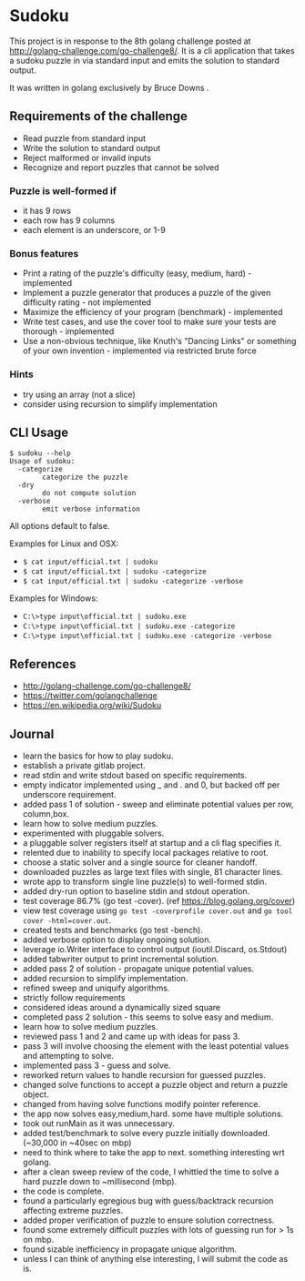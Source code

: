 # Sudoku
This project is in response to the 8th golang challenge posted at http://golang-challenge.com/go-challenge8/. It is a cli application that takes a sudoku puzzle in via standard input and emits the solution to standard output.

It was written in golang exclusively by Bruce Downs <bruceadowns at gmail dot com>.

## Requirements of the challenge
* Read puzzle from standard input
* Write the solution to standard output
* Reject malformed or invalid inputs
* Recognize and report puzzles that cannot be solved

### Puzzle is well-formed if
* it has 9 rows
* each row has 9 columns
* each element is an underscore, or 1-9

### Bonus features
* Print a rating of the puzzle's difficulty (easy, medium, hard) - implemented
* Implement a puzzle generator that produces a puzzle of the given difficulty rating - not implemented
* Maximize the efficiency of your program (benchmark) - implemented
* Write test cases, and use the cover tool to make sure your tests are thorough - implemented
* Use a non-obvious technique, like Knuth's "Dancing Links" or something of your own invention - implemented via restricted brute force

### Hints
* try using an array (not a slice)
* consider using recursion to simplify implementation

## CLI Usage
```
$ sudoku --help
Usage of sudoku:
  -categorize
    	categorize the puzzle
  -dry
    	do not compute solution
  -verbose
    	emit verbose information
```

All options default to false.

Examples for Linux and OSX:

* `$ cat input/official.txt | sudoku`
* `$ cat input/official.txt | sudoku -categorize`
* `$ cat input/official.txt | sudoku -categorize -verbose`

Examples for Windows:

* `C:\>type input\official.txt | sudoku.exe`
* `C:\>type input\official.txt | sudoku.exe -categorize`
* `C:\>type input\official.txt | sudoku.exe -categorize -verbose`

## References
* http://golang-challenge.com/go-challenge8/
* https://twitter.com/golangchallenge
* https://en.wikipedia.org/wiki/Sudoku

## Journal
* learn the basics for how to play sudoku.
* establish a private gitlab project.
* read stdin and write stdout based on specific requirements.
* empty indicator implemented using _ and . and 0, but backed off per underscore requirement.
* added pass 1 of solution - sweep and eliminate potential values per row, column,box.
* learn how to solve medium puzzles.
* experimented with pluggable solvers.
* a pluggable solver registers itself at startup and a cli flag specifies it.
* relented due to inability to specify local packages relative to root.
* choose a static solver and a single source for cleaner handoff.
* downloaded puzzles as large text files with single, 81 character lines.
* wrote app to transform single line puzzle(s) to well-formed stdin.
* added dry-run option to baseline stdin and stdout operation.
* test coverage 86.7% (go test -cover). (ref https://blog.golang.org/cover)
* view test coverage using `go test -coverprofile cover.out` and `go tool cover -html=cover.out`.
* created tests and benchmarks (go test -bench).
* added verbose option to display ongoing solution.
* leverage io.Writer interface to control output (ioutil.Discard, os.Stdout)
* added tabwriter output to print incremental solution.
* added pass 2 of solution - propagate unique potential values.
* added recursion to simplify implementation.
* refined sweep and uniquify algorithms.
* strictly follow requirements
* considered ideas around a dynamically sized square
* completed pass 2 solution - this seems to solve easy and medium.
* learn how to solve medium puzzles.
* reviewed pass 1 and 2 and came up with ideas for pass 3.
* pass 3 will involve choosing the element with the least potential values and attempting to solve.
* implemented pass 3 - guess and solve.
* reworked return values to handle recursion for guessed puzzles.
* changed solve functions to accept a puzzle object and return a puzzle object.
* changed from having solve functions modify pointer reference.
* the app now solves easy,medium,hard. some have multiple solutions.
* took out runMain as it was unnecessary.
* added test/benchmark to solve every puzzle initially downloaded. (~30,000 in ~40sec on mbp)
* need to think where to take the app to next. something interesting wrt golang.
* after a clean sweep review of the code, I whittled the time to solve a hard puzzle down to ~millisecond (mbp).
* the code is complete.
* found a particularly egregious bug with guess/backtrack recursion affecting extreme puzzles.
* added proper verification of puzzle to ensure solution correctness.
* found some extremely difficult puzzles with lots of guessing run for > 1s on mbp.
* found sizable inefficiency in propagate unique algorithm.
* unless I can think of anything else interesting, I will submit the code as is.
